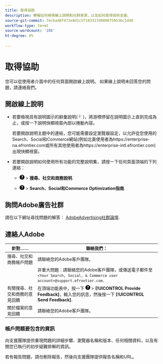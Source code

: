```yaml
---
title: 取得協助
description: 瞭解如何檢視線上說明和社群資源，以及如何取得技術支援。
source-git-commit: 7ecba48f473e8d1c5f193327d9890759536c1d40
workflow-type: tm+mt
source-wordcount: '286'
ht-degree: 0%

---
```


# 取得協助

您可以從使用者介面中的任何頁面開啟線上說明。 如果線上說明未回答您的問題，請連絡我們。

## 開啟線上說明

* 若要檢視具有說明圖示的辭彙說明(![說明圖示](/help/search-social-commerce/assets/help-field.png "說明圖示") )，將游標停留在說明圖示上直到完成為止，或按一下說明快顯視窗內部以捲動內容。

   若要開啟說明主題中的連結，您可能需要設定瀏覽器設定，以允許從您使用的Search、Social和Commerce網站(例如北美使用者為https://enterprise-na.efrontier.com或所有其他使用者為https://enterprise-intl.efrontier.com)出現快顯視窗。

* 若要開啟說明如何使用所有功能的完整說明集，請按一下任何頁面頂端的下列連結：

   * ![說明](/help/search-social-commerce/assets/help-main-menu.png "說明") > **搜尋、社交和商務說明**.

   * ![說明](/help/search-social-commerce/assets/help-main-menu.png "說明") > **Search、Social和Commerce Optimization指南**.

## 詢問Adobe廣告社群

請在以下網址尋找問題的解答： [AdobeAdvertising社群論壇](https://experienceleaguecommunities.adobe.com/t5/adobe-advertising-cloud/ct-p/adobe-advertising-cloud-community).

## 連絡人Adobe

| 針對…… | 聯絡我們： |
| ---- | ---- |
| 搜尋、社交和商務帳戶問題 | 請聯絡您的Adobe客戶團隊。 |
|  | 非重大問題：請聯絡您的Adobe客戶團隊，或傳送電子郵件至 `<Your Search, Social, & Commerce user account>@support.efrontier.com`. |
| 有關搜尋、社交和商務的意見回饋 | 在頂端功能表中，按一下 ![說明](/help/search-social-commerce/assets/help-main-menu.png "說明") > **[!UICONTROL Provide Feedback]**，輸入您的訊息，然後按一下 **[!UICONTROL Send Feedback]**. |
| 關於檔案的意見回饋 | 請聯絡您的Adobe客戶團隊。 |

### 帳戶問題要包含的資訊

向支援團隊提供重現問題的詳細步驟、瀏覽器名稱和版本、任何相關資料，以及有關您已執行的初步疑難排解的資訊。

若有報告問題，請勿刪除報告，然後向支援團隊提供報告名稱和URL。
